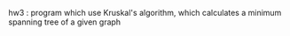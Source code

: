 hw3 : program which use Kruskal's algorithm, which calculates a minimum spanning tree of a given graph
